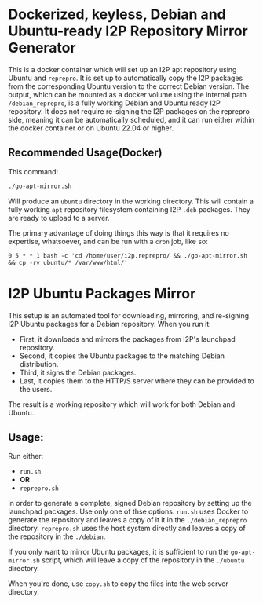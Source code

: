 Dockerized, keyless, Debian and Ubuntu-ready I2P Repository Mirror Generator
============================================================================

This is a docker container which will set up an I2P apt repository using Ubuntu and `reprepro`.
It is set up to automatically copy the I2P packages from the corresponding Ubuntu version to the correct Debian version.
The output, which can be mounted as a docker volume using the internal path `/debian_reprepro`, is a fully working Debian and Ubuntu ready I2P repository. It does not require re-signing the I2P packages on the reprepro side, meaning it can be automatically scheduled, and it can run either within the docker container or on Ubuntu 22.04 or higher.

Recommended Usage(Docker)
-------------------------

This command:

```sh
./go-apt-mirror.sh
```

Will produce an `ubuntu` directory in the working directory.
This will contain a fully working `apt` repository filesystem containing I2P `.deb` packages.
They are ready to upload to a server.

The primary advantage of doing things this way is that it requires no expertise, whatsoever, and can be run with a `cron` job, like so:

```
0 5 * * 1 bash -c 'cd /home/user/i2p.reprepro/ && ./go-apt-mirror.sh && cp -rv ubuntu/* /var/www/html/'
```

I2P Ubuntu Packages Mirror
==========================

This setup is an automated tool for downloading, mirroring, and re-signing I2P Ubuntu packages for a Debian repository.
When you run it:

 - First, it downloads and mirrors the packages from I2P's launchpad repository.
 - Second, it copies the Ubuntu packages to the matching Debian distribution.
 - Third, it signs the Debian packages.
 - Last, it copies them to the HTTP/S server where they can be provided to the users.

The result is a working repository which will work for both Debian and Ubuntu.

Usage:
------

Run either:

 - `run.sh`
 - **OR**
 - `reprepro.sh`

in order to generate a complete, signed Debian repository by setting up the launchpad packages.
Use only one of thse options. `run.sh` uses Docker to generate the repository and leaves a copy of it
it in the `./debian_reprepro` directory. `reprepro.sh` uses the host system directly and leaves a copy of
the repository in the `./debian`.

If you only want to mirror Ubuntu packages, it is sufficient to run the `go-apt-mirror.sh` script, which
will leave a copy of the repository in the `./ubuntu` directory.

When you're done, use `copy.sh` to copy the files into the web server directory.